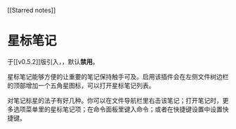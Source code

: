[[Starred notes]]
# 星标笔记

于[[v0.5.2]]版引入，，默认**禁用**。

星标笔记能够方便的让重要的笔记保持触手可及。启用该插件会在左侧文件树边栏的顶部增加一个五角星图标，可以打开星标笔记列表。

对笔记标星的法子有好几种。你可以在文件导航栏里右击该笔记；打开笔记时，更多选项菜单里的星标笔记项；在命令面板里键入命令；或者在快捷键设置中设置快捷键。

